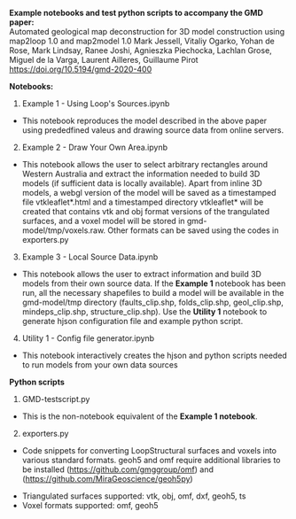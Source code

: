 **Example notebooks and test python scripts to accompany the GMD paper:**   
Automated geological map deconstruction for 3D model construction using map2loop 1.0 and map2model 1.0
Mark Jessell, Vitaliy Ogarko, Yohan de Rose, Mark Lindsay, Ranee Joshi, Agnieszka Piechocka, Lachlan Grose, Miguel de la Varga, Laurent Ailleres, Guillaume Pirot   
https://doi.org/10.5194/gmd-2020-400   
   
**Notebooks:**  
1) Example 1 - Using Loop's Sources.ipynb   
- This notebook reproduces the model described in the above paper using prededfined valeus and drawing source data from online servers.   
2) Example 2 - Draw Your Own Area.ipynb    
- This notebook allows the user to select arbitrary rectangles around Western Australia and extract the information needed to build 3D models (if sufficient data is locally available). Apart from inline 3D models, a webgl version of the model will be saved as a timestamped file vtkleaflet*.html and a timestamped directory vtkleaflet* will be created that contains vtk and obj format versions of the trangulated surfaces, and  a voxel model will be stored in gmd-model/tmp/voxels.raw. Other formats can be saved using the codes in exporters.py   
3) Example 3 - Local Source Data.ipynb    
- This notebook allows the user to extract information and build 3D models from their own source data. If the **Example 1** notebook has been run, all the necessary shapefiles to build a model will be available in the gmd-model/tmp directory  (faults_clip.shp, folds_clip.shp, geol_clip.shp, mindeps_clip.shp, structure_clip.shp). Use the **Utility 1** notebook to generate hjson configuration file and example python script. 
4) Utility 1 - Config file generator.ipynb    
- This notebook interactively creates the hjson and python scripts needed to run models from your own data sources   
    
**Python scripts**    
1) GMD-testscript.py    
- This is the non-notebook equivalent of the **Example 1 notebook**.   
2) exporters.py   
- Code snippets for converting LoopStructural surfaces and voxels into various standard formats. geoh5 and omf require additional libraries to be installed (https://github.com/gmggroup/omf) and (https://github.com/MiraGeoscience/geoh5py)
* Triangulated surfaces supported: vtk, obj, omf, dxf, geoh5, ts   
* Voxel formats supported: omf, geoh5

